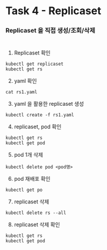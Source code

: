 # Task 4 - Replicaset

### Replicaset 을 직접 생성/조회/삭제
#  

1. Replicaset 확인
```
kubectl get replicaset
kubectl get rs
```

2. yaml 확인
```
cat rs1.yaml
```

3. yaml 을 활용한 replicaset 생성
```
kubectl create -f rs1.yaml
```

4. replicaset, pod 확인
```
kubectl get rs
kubectl get pod
```

5. pod 1개 삭제
```
kubectl delete pod <pod명>
```

6. pod 재배포 확인
```
kubectl get po
```

7. replicaset 삭제
```
kubectl delete rs --all
```

8. replicaset 삭제 확인
```
kubectl get rs
kubectl get pod
```
